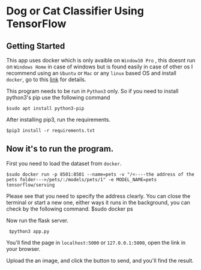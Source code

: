 # Dog or Cat Classifier Using TensorFlow

## Getting Started

This app uses docker which is only avaible on `Window10 Pro` , this doesnt run on `Windows Home` in case of windows but is found easily in case of other os
I recommend using an `Ubuntu` or `Mac` or any `linux` based OS and install `docker`, go to this [link](https://docs.docker.com/get-docker/) for details.

This program needs to be run in `Python3` only. So if you need to install python3's pip use the following command

    $sudo apt install python3-pip

After installing pip3, run the requirements.

    $pip3 install -r requirements.txt

## Now it's to run the program.

First you need to load the dataset from `docker`.

    $sudo docker run -p 8501:8501 --name=pets -v "/<----the address of the pets folder--->/pets/:/models/pets/1" -e MODEL_NAME=pets tensorflow/serving

Please see that you need to specify the address clearly.
You can close the terminal or start a new one, either ways it runs in the background, you can check by the following command.
    $sudo docker ps

Now run the flask server.

     $python3 app.py

You'll find the page in `localhost:5000` or `127.0.0.1:5000`, open the link in your browser.

Upload the an image, and click the button to send, and you'll find the result.

